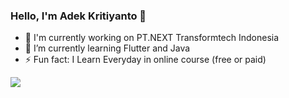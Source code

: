 ### Hello, I'm Adek Kritiyanto 👋

- 🔭 I'm currently working on PT.NEXT Transformtech Indonesia
- 🌱 I’m currently learning Flutter and Java
- ⚡ Fun fact: I Learn Everyday in online course (free or paid)

<img src="https://github-readme-stats.vercel.app/api?username=adexRepo&&show_icons=true&title_color=ffffff&icon_color=bb2acf&text_color=daf7dc&bg_color=151515">
